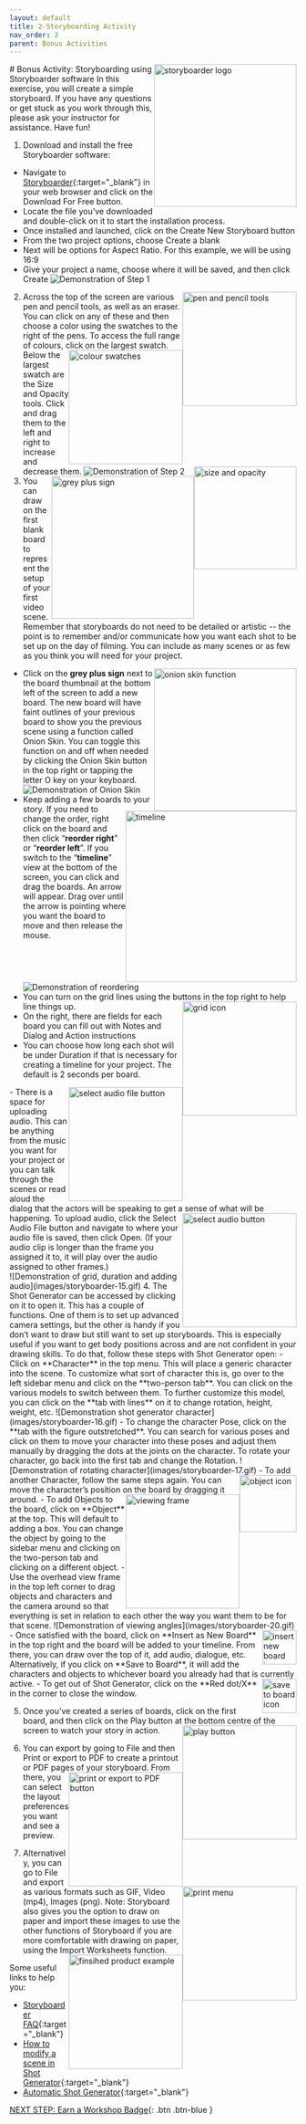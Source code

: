 ```yaml
---
layout: default
title: 2-Storyboarding Activity
nav_order: 2
parent: Bonus Activities
---
```

<img src="images/storyboarder-01.png" style="float:right;width:250px" alt="storyboarder logo">
# Bonus Activity: Storyboarding using Storyboarder software
In this exercise, you will create a simple storyboard. If you have any questions or get stuck as you work through this, please ask your instructor for assistance. Have fun!

1. Download and install the free Storyboarder software:
- Navigate to [Storyboarder](https://wonderunit.com/storyboarder/){:target="_blank"} in your web browser and click on the Download For Free button. 
- Locate the file you’ve downloaded and double-click on it to start the installation process.
- Once installed and launched, click on the Create New Storyboard button
- From the two project options, choose Create a blank
- Next will be options for Aspect Ratio. For this example, we will be using 16:9 
- Give your project a name, choose where it will be saved, and then click Create
![Demonstration of Step 1](images/storyboarder-02.gif)
2. <img src="images/storyboarder-03.png" style="float:right;width:200px" alt="pen and pencil tools"> Across the top of the screen are various pen and pencil tools, as well as an eraser. You can click on any of these and then choose a color using the swatches to the right of the pens. To access the full range of colours, click on the largest swatch.<img src="images/storyboarder-04.png" style="float:right;width:200px" alt="colour swatches">  Below the largest swatch are the Size and Opacity tools. Click and drag them to the left and right to increase and decrease them. <img src="images/storyboarder-05.png" style="float:right;width:180px" alt="size and opacity">
![Demonstration of Step 2](images/storyboarder-06.gif)
3. <img src="images/storyboarder-07.png" style="float:right;width:250px" alt="grey plus sign"> You can draw on the first blank board to represent the setup of your first video scene. Remember that storyboards do not need to be detailed or artistic -- the point is to remember and/or communicate how you want each shot to be set up on the day of filming. You can include as many scenes or as few as you think you will need for your project. 
- <img src="images/storyboarder-08.png" style="float:right;width:250px" alt="onion skin function"> Click on the **grey plus sign** next to the board thumbnail at the bottom left of the screen to add a new board. The new board will have faint outlines of your previous board to show you the previous scene using a function called Onion Skin. You can toggle this function on and off when needed by clicking the Onion Skin button in the top right or tapping the letter O key on your keyboard.<br>
![Demonstration of Onion Skin](images/storyboarder-09.gif)
- <img src="images/storyboarder-10.png" style="float:right;width:300px" alt="timeline"> Keep adding a few boards to your story. If you need to change the order, right click on the board and then click “**reorder right**” or “**reorder left**”. If you switch to the “**timeline**” view at the bottom of the screen, you can click and drag the boards. An arrow will appear. Drag over until the arrow is pointing where you want the board to move and then release the mouse. 
![Demonstration of reordering](images/storyboarder-11.gif)
- You can turn on the grid lines using the buttons in the top right to help line things up. <img src="images/storyboarder-12.png" style="float:right;width:200px" alt="grid icon">
- On the right, there are fields for each board you can fill out with Notes and Dialog and Action instructions
- You can choose how long each shot will be under Duration if that is necessary for creating a timeline for your project. The default is 2 seconds per board.
<img src="images/storyboarder-13.png" style="float:right;width:200px" alt="select audio file button">
- There is a space for uploading audio. This can be anything from the music you want for your project or you can talk through the scenes or read aloud the dialog that the actors will be speaking to get a sense of what will be happening. <img src="images/storyboarder-14.png" style="float:right;width:200px" alt="select audio button"> To upload audio, click the Select Audio File button and navigate to where your audio file is saved, then click Open. (If your audio clip is longer than the frame you assigned it to, it will play over the audio assigned to other frames.)<br>
![Demonstration of grid, duration and adding audio](images/storyboarder-15.gif)
4. The Shot Generator can be accessed by clicking on it to open it. This has a couple of functions. One of them is to set up advanced camera settings, but the other is handy if you don’t want to draw but still want to set up storyboards. This is especially useful if you want to get body positions across and are not confident in your drawing skills. To do that, follow these steps with Shot Generator open:
- Click on **Character** in the top menu. This will place a generic character into the scene. To customize what sort of character this is, go over to the left sidebar menu and click on the **two-person tab**. You can click on the various models to switch between them. To further customize this model, you can click on the **tab with lines** on it to change rotation, height, weight, etc. 
![Demonstration shot generator character](images/storyboarder-16.gif)
- To change the character Pose, click on the **tab with the figure outstretched**. You can search for various poses and click on them to move your character into these poses and adjust them manually by dragging the dots at the joints on the character. To rotate your character, go back into the first tab and change the Rotation. 
![Demonstration of rotating character](images/storyboarder-17.gif)
- To add another Character, follow the same steps again. <img src="images/storyboarder-18.png" style="float:right;width:100px" alt="object icon"> You can move the character’s position on the board by dragging it around. 
- <img src="images/storyboarder-19.png" style="float:right;width:200px" alt="viewing frame"> To add Objects to the board, click on **Object** at the top. This will default to adding a box. You can change the object by going to the sidebar menu and clicking on the two-person tab and clicking on a different object.
- Use the overhead view frame in the top left corner to drag objects and characters and the camera around so that everything is set in relation to each other the way you want them to be for that scene. 
![Demonstration of viewing angles](images/storyboarder-20.gif)
- Once satisfied with the board, click on **Insert as New Board** <img src="images/storyboarder-21.png" style="float:right;width:60px" alt="insert new board icon"> in the top right and the board will be added to your timeline. From there, you can draw over the top of it, add audio, dialogue, etc. Alternatively, if you click on **Save to Board**, it will add the characters and objects to whichever board you already had that is currently active.<img src="images/storyboarder-22.png" style="float:right;width:60px" alt="save to board icon">
- To get out of Shot Generator, click on the **Red dot/X** in the corner to close the window. 

5. Once you’ve created a series of boards, click on the first board, and then click on the Play button at the bottom centre of the screen to watch your story in action. <img src="images/storyboarder-24.png" style="float:right;width:200px" alt="play button">
6. You can export by going to File and then Print or export to PDF to create a printout or PDF pages of your storyboard.<img src="images/storyboarder-23.png" style="float:right;width:200px" alt="print or export to PDF button"> From there, you can select the layout preferences you want and see a preview. <img src="images/storyboarder-25.png" style="float:right;width:200px" alt="print menu">

7. Alternatively, you can go to File and export as various formats such as GIF, Video (mp4), Images (png). 
Note: Storyboard also gives you the option to draw on paper and import these images to use the other functions of Storyboard if you are more comfortable with drawing on paper, using the Import Worksheets function. <img src="images/storyboarder-26.png" style="float:right;width:200px" alt="finsihed product example">

Some useful links to help you:
- [Storyboarder FAQ](https://wonderunit.com/storyboarder/faq/){:target="_blank"}
- [How to modify a scene in Shot Generator](https://www.youtube.com/watch?v=dojzTtvr9xk){:target="_blank"}
- [Automatic Shot Generator](https://www.youtube.com/watch?v=_0hI-FBqwB0){:target="_blank"}

[NEXT STEP: Earn a Workshop Badge](informal-credentials.html){: .btn .btn-blue }
